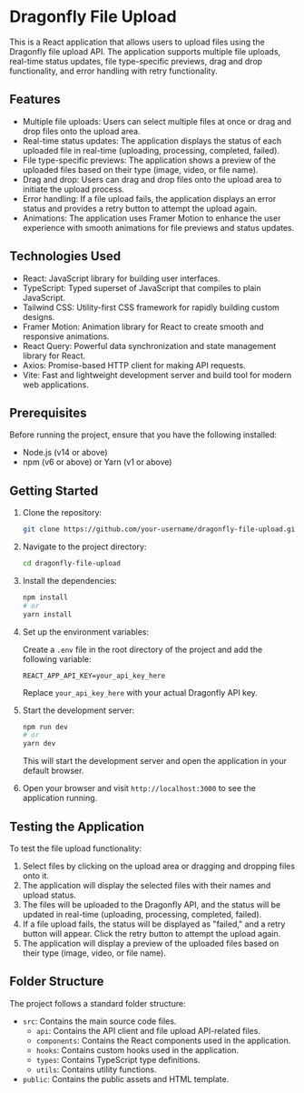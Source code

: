 # Dragonfly File Upload

This is a React application that allows users to upload files using the Dragonfly file upload API. The application supports multiple file uploads, real-time status updates, file type-specific previews, drag and drop functionality, and error handling with retry functionality.

## Features

- Multiple file uploads: Users can select multiple files at once or drag and drop files onto the upload area.
- Real-time status updates: The application displays the status of each uploaded file in real-time (uploading, processing, completed, failed).
- File type-specific previews: The application shows a preview of the uploaded files based on their type (image, video, or file name).
- Drag and drop: Users can drag and drop files onto the upload area to initiate the upload process.
- Error handling: If a file upload fails, the application displays an error status and provides a retry button to attempt the upload again.
- Animations: The application uses Framer Motion to enhance the user experience with smooth animations for file previews and status updates.

## Technologies Used

- React: JavaScript library for building user interfaces.
- TypeScript: Typed superset of JavaScript that compiles to plain JavaScript.
- Tailwind CSS: Utility-first CSS framework for rapidly building custom designs.
- Framer Motion: Animation library for React to create smooth and responsive animations.
- React Query: Powerful data synchronization and state management library for React.
- Axios: Promise-based HTTP client for making API requests.
- Vite: Fast and lightweight development server and build tool for modern web applications.

## Prerequisites

Before running the project, ensure that you have the following installed:

- Node.js (v14 or above)
- npm (v6 or above) or Yarn (v1 or above)

## Getting Started

1. Clone the repository:

   ```bash
   git clone https://github.com/your-username/dragonfly-file-upload.git
   ```

2. Navigate to the project directory:

   ```bash
   cd dragonfly-file-upload
   ```

3. Install the dependencies:

   ```bash
   npm install
   # or
   yarn install
   ```

4. Set up the environment variables:

   Create a `.env` file in the root directory of the project and add the following variable:

   ```
   REACT_APP_API_KEY=your_api_key_here
   ```

   Replace `your_api_key_here` with your actual Dragonfly API key.

5. Start the development server:

   ```bash
   npm run dev
   # or
   yarn dev
   ```

   This will start the development server and open the application in your default browser.

6. Open your browser and visit `http://localhost:3000` to see the application running.

## Testing the Application

To test the file upload functionality:

1. Select files by clicking on the upload area or dragging and dropping files onto it.
2. The application will display the selected files with their names and upload status.
3. The files will be uploaded to the Dragonfly API, and the status will be updated in real-time (uploading, processing, completed, failed).
4. If a file upload fails, the status will be displayed as "failed," and a retry button will appear. Click the retry button to attempt the upload again.
5. The application will display a preview of the uploaded files based on their type (image, video, or file name).

## Folder Structure

The project follows a standard folder structure:

- `src`: Contains the main source code files.
  - `api`: Contains the API client and file upload API-related files.
  - `components`: Contains the React components used in the application.
  - `hooks`: Contains custom hooks used in the application.
  - `types`: Contains TypeScript type definitions.
  - `utils`: Contains utility functions.
- `public`: Contains the public assets and HTML template.

